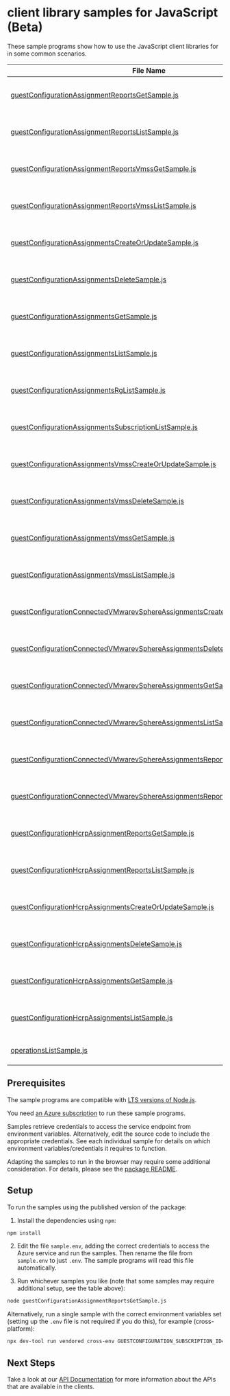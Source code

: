 # client library samples for JavaScript (Beta)

These sample programs show how to use the JavaScript client libraries for in some common scenarios.

| **File Name**                                                                                                                                         | **Description**                                                                                                                                                                                                                                                                          |
| ----------------------------------------------------------------------------------------------------------------------------------------------------- | ---------------------------------------------------------------------------------------------------------------------------------------------------------------------------------------------------------------------------------------------------------------------------------------- |
| [guestConfigurationAssignmentReportsGetSample.js][guestconfigurationassignmentreportsgetsample]                                                       | Get a report for the guest configuration assignment, by reportId. x-ms-original-file: specification/guestconfiguration/resource-manager/Microsoft.GuestConfiguration/stable/2022-01-25/examples/getGuestConfigurationAssignmentReportById.json                                           |
| [guestConfigurationAssignmentReportsListSample.js][guestconfigurationassignmentreportslistsample]                                                     | List all reports for the guest configuration assignment, latest report first. x-ms-original-file: specification/guestconfiguration/resource-manager/Microsoft.GuestConfiguration/stable/2022-01-25/examples/listAllGuestConfigurationAssignmentReports.json                              |
| [guestConfigurationAssignmentReportsVmssGetSample.js][guestconfigurationassignmentreportsvmssgetsample]                                               | Get a report for the VMSS guest configuration assignment, by reportId. x-ms-original-file: specification/guestconfiguration/resource-manager/Microsoft.GuestConfiguration/stable/2022-01-25/examples/getVMSSGuestConfigurationAssignmentReportById.json                                  |
| [guestConfigurationAssignmentReportsVmssListSample.js][guestconfigurationassignmentreportsvmsslistsample]                                             | List all reports for the VMSS guest configuration assignment, latest report first. x-ms-original-file: specification/guestconfiguration/resource-manager/Microsoft.GuestConfiguration/stable/2022-01-25/examples/listAllVMSSGuestConfigurationAssignmentReports.json                     |
| [guestConfigurationAssignmentsCreateOrUpdateSample.js][guestconfigurationassignmentscreateorupdatesample]                                             | Creates an association between a VM and guest configuration x-ms-original-file: specification/guestconfiguration/resource-manager/Microsoft.GuestConfiguration/stable/2022-01-25/examples/createOrUpdateGuestConfigurationAssignment.json                                                |
| [guestConfigurationAssignmentsDeleteSample.js][guestconfigurationassignmentsdeletesample]                                                             | Delete a guest configuration assignment x-ms-original-file: specification/guestconfiguration/resource-manager/Microsoft.GuestConfiguration/stable/2022-01-25/examples/deleteGuestConfigurationAssignment.json                                                                            |
| [guestConfigurationAssignmentsGetSample.js][guestconfigurationassignmentsgetsample]                                                                   | Get information about a guest configuration assignment x-ms-original-file: specification/guestconfiguration/resource-manager/Microsoft.GuestConfiguration/stable/2022-01-25/examples/getGuestConfigurationAssignment.json                                                                |
| [guestConfigurationAssignmentsListSample.js][guestconfigurationassignmentslistsample]                                                                 | List all guest configuration assignments for a virtual machine. x-ms-original-file: specification/guestconfiguration/resource-manager/Microsoft.GuestConfiguration/stable/2022-01-25/examples/listGuestConfigurationAssignments.json                                                     |
| [guestConfigurationAssignmentsRgListSample.js][guestconfigurationassignmentsrglistsample]                                                             | List all guest configuration assignments for a resource group. x-ms-original-file: specification/guestconfiguration/resource-manager/Microsoft.GuestConfiguration/stable/2022-01-25/examples/listRGGuestConfigurationAssignments.json                                                    |
| [guestConfigurationAssignmentsSubscriptionListSample.js][guestconfigurationassignmentssubscriptionlistsample]                                         | List all guest configuration assignments for a subscription. x-ms-original-file: specification/guestconfiguration/resource-manager/Microsoft.GuestConfiguration/stable/2022-01-25/examples/listSubGuestConfigurationAssignments.json                                                     |
| [guestConfigurationAssignmentsVmssCreateOrUpdateSample.js][guestconfigurationassignmentsvmsscreateorupdatesample]                                     | Creates an association between a VMSS and guest configuration x-ms-original-file: specification/guestconfiguration/resource-manager/Microsoft.GuestConfiguration/stable/2022-01-25/examples/createOrUpdateGuestConfigurationVMSSAssignment.json                                          |
| [guestConfigurationAssignmentsVmssDeleteSample.js][guestconfigurationassignmentsvmssdeletesample]                                                     | Delete a guest configuration assignment for VMSS x-ms-original-file: specification/guestconfiguration/resource-manager/Microsoft.GuestConfiguration/stable/2022-01-25/examples/deleteGuestConfigurationVMSSAssignment.json                                                               |
| [guestConfigurationAssignmentsVmssGetSample.js][guestconfigurationassignmentsvmssgetsample]                                                           | Get information about a guest configuration assignment for VMSS x-ms-original-file: specification/guestconfiguration/resource-manager/Microsoft.GuestConfiguration/stable/2022-01-25/examples/getVMSSGuestConfigurationAssignment.json                                                   |
| [guestConfigurationAssignmentsVmssListSample.js][guestconfigurationassignmentsvmsslistsample]                                                         | List all guest configuration assignments for VMSS. x-ms-original-file: specification/guestconfiguration/resource-manager/Microsoft.GuestConfiguration/stable/2022-01-25/examples/listVMSSGuestConfigurationAssignments.json                                                              |
| [guestConfigurationConnectedVMwarevSphereAssignmentsCreateOrUpdateSample.js][guestconfigurationconnectedvmwarevsphereassignmentscreateorupdatesample] | Creates an association between a Connected VM Sphere machine and guest configuration x-ms-original-file: specification/guestconfiguration/resource-manager/Microsoft.GuestConfiguration/stable/2022-01-25/examples/createOrUpdateGuestConfigurationConnectedVMwarevSphereAssignment.json |
| [guestConfigurationConnectedVMwarevSphereAssignmentsDeleteSample.js][guestconfigurationconnectedvmwarevsphereassignmentsdeletesample]                 | Delete a guest configuration assignment x-ms-original-file: specification/guestconfiguration/resource-manager/Microsoft.GuestConfiguration/stable/2022-01-25/examples/deleteGuestConfigurationConnectedVMwarevSphereAssignment.json                                                      |
| [guestConfigurationConnectedVMwarevSphereAssignmentsGetSample.js][guestconfigurationconnectedvmwarevsphereassignmentsgetsample]                       | Get information about a guest configuration assignment x-ms-original-file: specification/guestconfiguration/resource-manager/Microsoft.GuestConfiguration/stable/2022-01-25/examples/getGuestConfigurationConnectedVMwarevSphereAssignment.json                                          |
| [guestConfigurationConnectedVMwarevSphereAssignmentsListSample.js][guestconfigurationconnectedvmwarevsphereassignmentslistsample]                     | List all guest configuration assignments for an ARC machine. x-ms-original-file: specification/guestconfiguration/resource-manager/Microsoft.GuestConfiguration/stable/2022-01-25/examples/listGuestConfigurationConnectedVMwarevSphereAssignments.json                                  |
| [guestConfigurationConnectedVMwarevSphereAssignmentsReportsGetSample.js][guestconfigurationconnectedvmwarevsphereassignmentsreportsgetsample]         | Get a report for the guest configuration assignment, by reportId. x-ms-original-file: specification/guestconfiguration/resource-manager/Microsoft.GuestConfiguration/stable/2022-01-25/examples/getGuestConfigurationConnectedVMwarevSphereAssignmentReportById.json                     |
| [guestConfigurationConnectedVMwarevSphereAssignmentsReportsListSample.js][guestconfigurationconnectedvmwarevsphereassignmentsreportslistsample]       | List all reports for the guest configuration assignment, latest report first. x-ms-original-file: specification/guestconfiguration/resource-manager/Microsoft.GuestConfiguration/stable/2022-01-25/examples/listAllGuestConfigurationConnectedVMwarevSphereAssignmentsReports.json       |
| [guestConfigurationHcrpAssignmentReportsGetSample.js][guestconfigurationhcrpassignmentreportsgetsample]                                               | Get a report for the guest configuration assignment, by reportId. x-ms-original-file: specification/guestconfiguration/resource-manager/Microsoft.GuestConfiguration/stable/2022-01-25/examples/getGuestConfigurationHCRPAssignmentReportById.json                                       |
| [guestConfigurationHcrpAssignmentReportsListSample.js][guestconfigurationhcrpassignmentreportslistsample]                                             | List all reports for the guest configuration assignment, latest report first. x-ms-original-file: specification/guestconfiguration/resource-manager/Microsoft.GuestConfiguration/stable/2022-01-25/examples/listAllGuestConfigurationHCRPAssignmentReports.json                          |
| [guestConfigurationHcrpAssignmentsCreateOrUpdateSample.js][guestconfigurationhcrpassignmentscreateorupdatesample]                                     | Creates an association between a ARC machine and guest configuration x-ms-original-file: specification/guestconfiguration/resource-manager/Microsoft.GuestConfiguration/stable/2022-01-25/examples/createOrUpdateGuestConfigurationHCRPAssignment.json                                   |
| [guestConfigurationHcrpAssignmentsDeleteSample.js][guestconfigurationhcrpassignmentsdeletesample]                                                     | Delete a guest configuration assignment x-ms-original-file: specification/guestconfiguration/resource-manager/Microsoft.GuestConfiguration/stable/2022-01-25/examples/deleteGuestConfigurationHCRPAssignment.json                                                                        |
| [guestConfigurationHcrpAssignmentsGetSample.js][guestconfigurationhcrpassignmentsgetsample]                                                           | Get information about a guest configuration assignment x-ms-original-file: specification/guestconfiguration/resource-manager/Microsoft.GuestConfiguration/stable/2022-01-25/examples/getGuestConfigurationHCRPAssignment.json                                                            |
| [guestConfigurationHcrpAssignmentsListSample.js][guestconfigurationhcrpassignmentslistsample]                                                         | List all guest configuration assignments for an ARC machine. x-ms-original-file: specification/guestconfiguration/resource-manager/Microsoft.GuestConfiguration/stable/2022-01-25/examples/listGuestConfigurationHCRPAssignments.json                                                    |
| [operationsListSample.js][operationslistsample]                                                                                                       | Lists all of the available GuestConfiguration REST API operations. x-ms-original-file: specification/guestconfiguration/resource-manager/Microsoft.GuestConfiguration/stable/2022-01-25/examples/listOperations.json                                                                     |

## Prerequisites

The sample programs are compatible with [LTS versions of Node.js](https://github.com/nodejs/release#release-schedule).

You need [an Azure subscription][freesub] to run these sample programs.

Samples retrieve credentials to access the service endpoint from environment variables. Alternatively, edit the source code to include the appropriate credentials. See each individual sample for details on which environment variables/credentials it requires to function.

Adapting the samples to run in the browser may require some additional consideration. For details, please see the [package README][package].

## Setup

To run the samples using the published version of the package:

1. Install the dependencies using `npm`:

```bash
npm install
```

2. Edit the file `sample.env`, adding the correct credentials to access the Azure service and run the samples. Then rename the file from `sample.env` to just `.env`. The sample programs will read this file automatically.

3. Run whichever samples you like (note that some samples may require additional setup, see the table above):

```bash
node guestConfigurationAssignmentReportsGetSample.js
```

Alternatively, run a single sample with the correct environment variables set (setting up the `.env` file is not required if you do this), for example (cross-platform):

```bash
npx dev-tool run vendored cross-env GUESTCONFIGURATION_SUBSCRIPTION_ID="<guestconfiguration subscription id>" GUESTCONFIGURATION_RESOURCE_GROUP="<guestconfiguration resource group>" node guestConfigurationAssignmentReportsGetSample.js
```

## Next Steps

Take a look at our [API Documentation][apiref] for more information about the APIs that are available in the clients.

[guestconfigurationassignmentreportsgetsample]: https://github.com/Azure/azure-sdk-for-js/blob/main/sdk/guestconfiguration/arm-guestconfiguration/samples/v1-beta/javascript/guestConfigurationAssignmentReportsGetSample.js
[guestconfigurationassignmentreportslistsample]: https://github.com/Azure/azure-sdk-for-js/blob/main/sdk/guestconfiguration/arm-guestconfiguration/samples/v1-beta/javascript/guestConfigurationAssignmentReportsListSample.js
[guestconfigurationassignmentreportsvmssgetsample]: https://github.com/Azure/azure-sdk-for-js/blob/main/sdk/guestconfiguration/arm-guestconfiguration/samples/v1-beta/javascript/guestConfigurationAssignmentReportsVmssGetSample.js
[guestconfigurationassignmentreportsvmsslistsample]: https://github.com/Azure/azure-sdk-for-js/blob/main/sdk/guestconfiguration/arm-guestconfiguration/samples/v1-beta/javascript/guestConfigurationAssignmentReportsVmssListSample.js
[guestconfigurationassignmentscreateorupdatesample]: https://github.com/Azure/azure-sdk-for-js/blob/main/sdk/guestconfiguration/arm-guestconfiguration/samples/v1-beta/javascript/guestConfigurationAssignmentsCreateOrUpdateSample.js
[guestconfigurationassignmentsdeletesample]: https://github.com/Azure/azure-sdk-for-js/blob/main/sdk/guestconfiguration/arm-guestconfiguration/samples/v1-beta/javascript/guestConfigurationAssignmentsDeleteSample.js
[guestconfigurationassignmentsgetsample]: https://github.com/Azure/azure-sdk-for-js/blob/main/sdk/guestconfiguration/arm-guestconfiguration/samples/v1-beta/javascript/guestConfigurationAssignmentsGetSample.js
[guestconfigurationassignmentslistsample]: https://github.com/Azure/azure-sdk-for-js/blob/main/sdk/guestconfiguration/arm-guestconfiguration/samples/v1-beta/javascript/guestConfigurationAssignmentsListSample.js
[guestconfigurationassignmentsrglistsample]: https://github.com/Azure/azure-sdk-for-js/blob/main/sdk/guestconfiguration/arm-guestconfiguration/samples/v1-beta/javascript/guestConfigurationAssignmentsRgListSample.js
[guestconfigurationassignmentssubscriptionlistsample]: https://github.com/Azure/azure-sdk-for-js/blob/main/sdk/guestconfiguration/arm-guestconfiguration/samples/v1-beta/javascript/guestConfigurationAssignmentsSubscriptionListSample.js
[guestconfigurationassignmentsvmsscreateorupdatesample]: https://github.com/Azure/azure-sdk-for-js/blob/main/sdk/guestconfiguration/arm-guestconfiguration/samples/v1-beta/javascript/guestConfigurationAssignmentsVmssCreateOrUpdateSample.js
[guestconfigurationassignmentsvmssdeletesample]: https://github.com/Azure/azure-sdk-for-js/blob/main/sdk/guestconfiguration/arm-guestconfiguration/samples/v1-beta/javascript/guestConfigurationAssignmentsVmssDeleteSample.js
[guestconfigurationassignmentsvmssgetsample]: https://github.com/Azure/azure-sdk-for-js/blob/main/sdk/guestconfiguration/arm-guestconfiguration/samples/v1-beta/javascript/guestConfigurationAssignmentsVmssGetSample.js
[guestconfigurationassignmentsvmsslistsample]: https://github.com/Azure/azure-sdk-for-js/blob/main/sdk/guestconfiguration/arm-guestconfiguration/samples/v1-beta/javascript/guestConfigurationAssignmentsVmssListSample.js
[guestconfigurationconnectedvmwarevsphereassignmentscreateorupdatesample]: https://github.com/Azure/azure-sdk-for-js/blob/main/sdk/guestconfiguration/arm-guestconfiguration/samples/v1-beta/javascript/guestConfigurationConnectedVMwarevSphereAssignmentsCreateOrUpdateSample.js
[guestconfigurationconnectedvmwarevsphereassignmentsdeletesample]: https://github.com/Azure/azure-sdk-for-js/blob/main/sdk/guestconfiguration/arm-guestconfiguration/samples/v1-beta/javascript/guestConfigurationConnectedVMwarevSphereAssignmentsDeleteSample.js
[guestconfigurationconnectedvmwarevsphereassignmentsgetsample]: https://github.com/Azure/azure-sdk-for-js/blob/main/sdk/guestconfiguration/arm-guestconfiguration/samples/v1-beta/javascript/guestConfigurationConnectedVMwarevSphereAssignmentsGetSample.js
[guestconfigurationconnectedvmwarevsphereassignmentslistsample]: https://github.com/Azure/azure-sdk-for-js/blob/main/sdk/guestconfiguration/arm-guestconfiguration/samples/v1-beta/javascript/guestConfigurationConnectedVMwarevSphereAssignmentsListSample.js
[guestconfigurationconnectedvmwarevsphereassignmentsreportsgetsample]: https://github.com/Azure/azure-sdk-for-js/blob/main/sdk/guestconfiguration/arm-guestconfiguration/samples/v1-beta/javascript/guestConfigurationConnectedVMwarevSphereAssignmentsReportsGetSample.js
[guestconfigurationconnectedvmwarevsphereassignmentsreportslistsample]: https://github.com/Azure/azure-sdk-for-js/blob/main/sdk/guestconfiguration/arm-guestconfiguration/samples/v1-beta/javascript/guestConfigurationConnectedVMwarevSphereAssignmentsReportsListSample.js
[guestconfigurationhcrpassignmentreportsgetsample]: https://github.com/Azure/azure-sdk-for-js/blob/main/sdk/guestconfiguration/arm-guestconfiguration/samples/v1-beta/javascript/guestConfigurationHcrpAssignmentReportsGetSample.js
[guestconfigurationhcrpassignmentreportslistsample]: https://github.com/Azure/azure-sdk-for-js/blob/main/sdk/guestconfiguration/arm-guestconfiguration/samples/v1-beta/javascript/guestConfigurationHcrpAssignmentReportsListSample.js
[guestconfigurationhcrpassignmentscreateorupdatesample]: https://github.com/Azure/azure-sdk-for-js/blob/main/sdk/guestconfiguration/arm-guestconfiguration/samples/v1-beta/javascript/guestConfigurationHcrpAssignmentsCreateOrUpdateSample.js
[guestconfigurationhcrpassignmentsdeletesample]: https://github.com/Azure/azure-sdk-for-js/blob/main/sdk/guestconfiguration/arm-guestconfiguration/samples/v1-beta/javascript/guestConfigurationHcrpAssignmentsDeleteSample.js
[guestconfigurationhcrpassignmentsgetsample]: https://github.com/Azure/azure-sdk-for-js/blob/main/sdk/guestconfiguration/arm-guestconfiguration/samples/v1-beta/javascript/guestConfigurationHcrpAssignmentsGetSample.js
[guestconfigurationhcrpassignmentslistsample]: https://github.com/Azure/azure-sdk-for-js/blob/main/sdk/guestconfiguration/arm-guestconfiguration/samples/v1-beta/javascript/guestConfigurationHcrpAssignmentsListSample.js
[operationslistsample]: https://github.com/Azure/azure-sdk-for-js/blob/main/sdk/guestconfiguration/arm-guestconfiguration/samples/v1-beta/javascript/operationsListSample.js
[apiref]: https://learn.microsoft.com/javascript/api/@azure/arm-guestconfiguration?view=azure-node-preview
[freesub]: https://azure.microsoft.com/free/
[package]: https://github.com/Azure/azure-sdk-for-js/tree/main/sdk/guestconfiguration/arm-guestconfiguration/README.md
